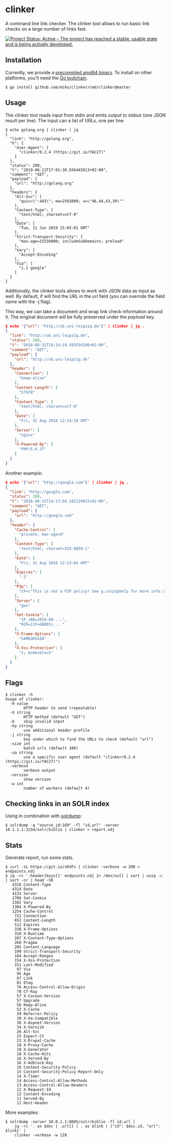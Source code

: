 # clinker

A command line link checker. The clinker tool allows to run basic link checks
on a large number of links fast.

[![Project Status: Active – The project has reached a stable, usable state and is being actively developed.](https://www.repostatus.org/badges/latest/active.svg)](https://www.repostatus.org/#active)

## Installation

Currently, we provide a [precompiled amd64
binary](https://github.com/miku/clinker/releases). To install on other platforms,
you'll need the [Go toolchain](https://golang.org/doc/install).

```
$ go install github.com/miku/clinker/cmd/clinker@master
```

## Usage

The clinker tool reads input from stdin and emits output to stdout (one JSON
result per line). The input can a list of URLs, one per line:

```
$ echo golang.org | clinker | jq
{
  "link": "http://golang.org",
  "h": {
    "User-Agent": [
      "clinker/0.2.4 (https://git.io/fAC27)"
    ]
  },
  "status": 200,
  "t": "2019-06-11T17:01:30.836445813+02:00",
  "comment": "GET",
  "payload": {
    "url": "http://golang.org"
  },
  "headers": {
    "Alt-Svc": [
      "quic=\":443\"; ma=2592000; v=\"46,44,43,39\""
    ],
    "Content-Type": [
      "text/html; charset=utf-8"
    ],
    "Date": [
      "Tue, 11 Jun 2019 15:02:01 GMT"
    ],
    "Strict-Transport-Security": [
      "max-age=31536000; includeSubDomains; preload"
    ],
    "Vary": [
      "Accept-Encoding"
    ],
    "Via": [
      "1.1 google"
    ]
  }
}
```

Additionally, the clinker tools allows to work with JSON data as input as well.
By default, if will find the URL in the *url* field (you can override the field
name with the -j flag).

This way, we can take a document and wrap link check information around it. The
original document will be fully preserved under the *payload* key.


```json
$ echo '{"url": "http://ub.uni-leipzig.de"}' | clinker | jq .
{
  "link": "http://ub.uni-leipzig.de",
  "status": 200,
  "t": "2018-08-31T14:14:19.493554196+02:00",
  "comment": "GET",
  "payload": {
    "url": "http://ub.uni-leipzig.de"
  },
  "header": {
    "Connection": [
      "keep-alive"
    ],
    "Content-Length": [
      "57978"
    ],
    "Content-Type": [
      "text/html; charset=utf-8"
    ],
    "Date": [
      "Fri, 31 Aug 2018 12:14:18 GMT"
    ],
    "Server": [
      "nginx"
    ],
    "X-Powered-By": [
      "PHP/5.6.37"
    ]
  }
}
```

Another example:

```json
$ echo '{"url": "http://google.com"}' | clinker | jq .
{
  "link": "http://google.com",
  "status": 200,
  "t": "2018-08-31T14:13:04.162224015+02:00",
  "comment": "GET",
  "payload": {
    "url": "http://google.com"
  },
  "header": {
    "Cache-Control": [
      "private, max-age=0"
    ],
    "Content-Type": [
      "text/html; charset=ISO-8859-1"
    ],
    "Date": [
      "Fri, 31 Aug 2018 12:13:04 GMT"
    ],
    "Expires": [
      "-1"
    ],
    "P3p": [
      "CP=\"This is not a P3P policy! See g.co/p3phelp for more info.\""
    ],
    "Server": [
      "gws"
    ],
    "Set-Cookie": [
      "1P_JAR=2018-08-...",
      "NID=137=GBHDIs_..."
    ],
    "X-Frame-Options": [
      "SAMEORIGIN"
    ],
    "X-Xss-Protection": [
      "1; mode=block"
    ]
  }
}
```

## Flags

```
$ clinker -h
Usage of clinker:
  -H value
        HTTP header to send (repeatable)
  -X string
        HTTP method (default "GET")
  -b    skip invalid input
  -hp string
        use additional header profile
  -j string
        key under which to find the URLs to check (default "url")
  -size int
        batch urls (default 100)
  -ua string
        use a specific user agent (default "clinker/0.2.4 (https://git.io/fAC27)")
  -verbose
        verbose output
  -version
        show version
  -w int
        number of workers (default 4)
```

## Checking links in an SOLR index

Using in combination with [solrdump](https://github.com/ubleipzig/solrdump):

```
$ solrdump -q "source_id:169" -fl "id,url" -server 10.1.1.1:1234/solr/biblio | clinker > report.ndj
```

## Stats

Generate report, run some stats.

```
$ curl -sL https://git.io/vKXFv | clinker -verbose -w 200 > endpoints.ndj
$ jq -rc '.header|keys[]' endpoints.ndj 2> /dev/null | sort | uniq -c | sort -nr | head -50
   4316 Content-Type
   4314 Date
   4133 Server
   2706 Set-Cookie
   2392 Vary
   1304 X-Powered-By
   1254 Cache-Control
    721 Connection
    652 Content-Length
    512 Expires
    338 X-Frame-Options
    310 X-Runtime
    287 X-Content-Type-Options
    260 Pragma
    205 Content-Language
    199 Strict-Transport-Security
    184 Accept-Ranges
    154 X-Xss-Protection
    151 Last-Modified
     97 Via
     95 Age
     87 Link
     81 Etag
     76 Access-Control-Allow-Origin
     70 Cf-Ray
     57 X-Cocoon-Version
     57 Upgrade
     56 Keep-Alive
     52 X-Cache
     39 Referrer-Policy
     38 X-Ua-Compatible
     36 X-Aspnet-Version
     34 X-Varnish
     26 Alt-Svc
     25 Expect-Ct
     23 X-Drupal-Cache
     18 X-Proxy-Cache
     18 X-Generator
     18 X-Cache-Hits
     16 X-Served-By
     16 X-Adblock-Key
     16 Content-Security-Policy
     15 Content-Security-Policy-Report-Only
     14 X-Timer
     14 Access-Control-Allow-Methods
     13 Access-Control-Allow-Headers
     12 X-Request-Id
     12 Content-Encoding
     11 Served-By
     11 Host-Header
```

More examples:

```
$ solrdump -server 10.0.1.1:8085/solr/biblio -fl id,url |
    jq -rc '. as $doc | .url[] | . as $link | {"id": $doc.id, "url": $link}' |
    clinker -verbose -w 128
```
